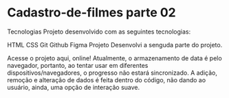# Cadastro-de-filmes parte 02
Tecnologias
Projeto desenvolvido com as seguintes tecnologias:

HTML
CSS
Git
Github
Figma
Projeto
Desenvolvi a senguda parte do projeto.

Acesse o projeto aqui, online!
Atualmente, o armazenamento de data é pelo navegador, portanto, ao tentar usar em diferentes dispositivos/navegadores, o progresso não estará sincronizado. A adição, remoção e alteração de dados é feita dentro do código, não dando ao usuário, ainda, uma opção de interação suave.

